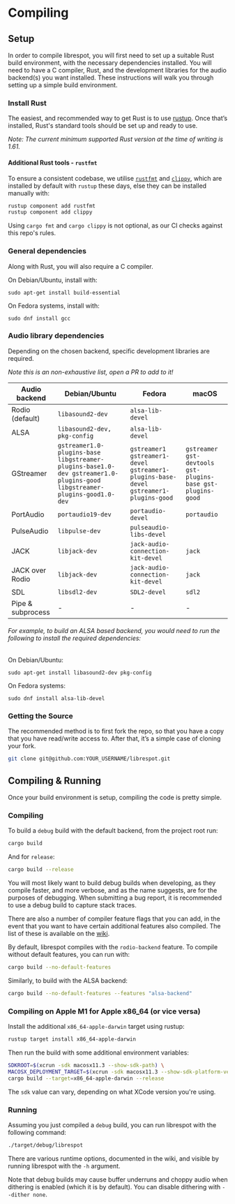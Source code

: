 # Compiling

## Setup

In order to compile librespot, you will first need to set up a suitable Rust build environment, with the necessary dependencies installed. You will need to have a C compiler, Rust, and the development libraries for the audio backend(s) you want installed. These instructions will walk you through setting up a simple build environment.

### Install Rust
The easiest, and recommended way to get Rust is to use [rustup](https://rustup.rs). Once that’s installed, Rust's standard tools should be set up and ready to use.

*Note: The current minimum supported Rust version at the time of writing is 1.61.*

#### Additional Rust tools - `rustfmt`
To ensure a consistent codebase, we utilise [`rustfmt`](https://github.com/rust-lang/rustfmt) and [`clippy`](https://github.com/rust-lang/rust-clippy), which are installed by default with `rustup` these days, else they can be installed manually with:
```bash
rustup component add rustfmt
rustup component add clippy
```
Using `cargo fmt` and `cargo clippy` is not optional, as our CI checks against this repo's rules.

### General dependencies
Along with Rust, you will also require a C compiler.

On Debian/Ubuntu, install with:
```shell
sudo apt-get install build-essential

```
On Fedora systems, install with:
```shell
sudo dnf install gcc
```
### Audio library dependencies
Depending on the chosen backend, specific development libraries are required.

*_Note this is an non-exhaustive list, open a PR to add to it!_*

| Audio backend      | Debian/Ubuntu                | Fedora                            | macOS       |
|--------------------|------------------------------|-----------------------------------|-------------|
|Rodio (default)     | `libasound2-dev`             | `alsa-lib-devel`                  |             |
|ALSA                | `libasound2-dev, pkg-config` | `alsa-lib-devel`                  |             |
|GStreamer | `gstreamer1.0-plugins-base libgstreamer-plugins-base1.0-dev gstreamer1.0-plugins-good libgstreamer-plugins-good1.0-dev` | `gstreamer1 gstreamer1-devel gstreamer1-plugins-base-devel gstreamer1-plugins-good` | `gstreamer gst-devtools gst-plugins-base gst-plugins-good` |
|PortAudio           | `portaudio19-dev`            | `portaudio-devel`                 | `portaudio` |
|PulseAudio          | `libpulse-dev`               | `pulseaudio-libs-devel`           |             |
|JACK                | `libjack-dev`                | `jack-audio-connection-kit-devel` |  `jack`     |
|JACK over Rodio     | `libjack-dev`                | `jack-audio-connection-kit-devel` |  `jack`     |
|SDL                 | `libsdl2-dev`                | `SDL2-devel`                      |  `sdl2`     |
|Pipe & subprocess   |  -                           |  -                                |  -          |

###### For example, to build an ALSA based backend, you would need to run the following to install the required dependencies:

On Debian/Ubuntu:
```shell
sudo apt-get install libasound2-dev pkg-config

```
On Fedora systems:
```shell
sudo dnf install alsa-lib-devel
```

### Getting the Source

The recommended method is to first fork the repo, so that you have a copy that you have read/write access to. After that, it’s a simple case of cloning your fork.

```bash
git clone git@github.com:YOUR_USERNAME/librespot.git
```

## Compiling & Running

Once your build environment is setup, compiling the code is pretty simple.

### Compiling

To build a ```debug``` build with the default backend, from the project root run:

```bash
cargo build
```

And for ```release```:

```bash
cargo build --release
```

You will most likely want to build debug builds when developing, as they compile faster, and more verbose, and as the name suggests, are for the purposes of debugging. When submitting a bug report, it is recommended to use a debug build to capture stack traces.

There are also a number of compiler feature flags that you can add, in the event that you want to have certain additional features also compiled. The list of these is available on the [wiki](https://github.com/librespot-org/librespot/wiki/Compiling#addition-features).

By default, librespot compiles with the ```rodio-backend``` feature. To compile without default features, you can run with:

```bash
cargo build --no-default-features
```

Similarly, to build with the ALSA backend:
```bash
cargo build --no-default-features --features "alsa-backend"
```

### Compiling on Apple M1 for Apple x86_64 (or vice versa)

Install the additional `x86_64-apple-darwin` target using rustup:

```bash
rustup target install x86_64-apple-darwin
```

Then run the build with some additional environment variables:

```bash
SDKROOT=$(xcrun -sdk macosx11.3 --show-sdk-path) \
MACOSX_DEPLOYMENT_TARGET=$(xcrun -sdk macosx11.3 --show-sdk-platform-version) \
cargo build --target=x86_64-apple-darwin --release
```

The `sdk` value can vary, depending on what XCode version you're using.

### Running

Assuming you just compiled a ```debug``` build, you can run librespot with the following command:

```bash
./target/debug/librespot
```

There are various runtime options, documented in the wiki, and visible by running librespot with the ```-h``` argument.

Note that debug builds may cause buffer underruns and choppy audio when dithering is enabled (which it is by default). You can disable dithering with ```--dither none```.
